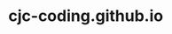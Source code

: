 # cjc-coding.github.io
<div style="width: 800px; height: 300px; background-image: url('https://images.unsplash.com/photo-1487611459768-bd414656ea10?ixlib=rb-4.0.3&q=85&fm=jpg&crop=entropy&cs=srgb&w=3600'); background-position: center; background-size: cover;">
</div>


